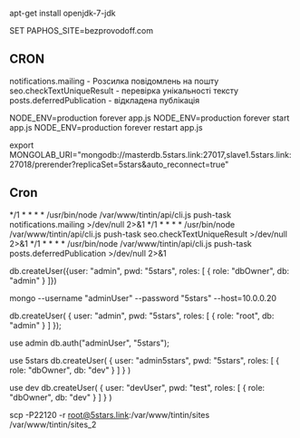 apt-get install openjdk-7-jdk


SET PAPHOS_SITE=bezprovodoff.com


## CRON

notifications.mailing - Розсилка повідомлень на пошту
seo.checkTextUniqueResult - перевірка унікальності тексту
posts.deferredPublication - відкладена публікація

NODE_ENV=production forever app.js
NODE_ENV=production forever start app.js
NODE_ENV=production forever restart app.js

export MONGOLAB_URI="mongodb://masterdb.5stars.link:27017,slave1.5stars.link:27018/prerender?replicaSet=5stars&auto_reconnect=true"

## Cron

*/1 * * * * /usr/bin/node /var/www/tintin/api/cli.js push-task notifications.mailing >/dev/null 2>&1
*/1 * * * * /usr/bin/node /var/www/tintin/api/cli.js push-task seo.checkTextUniqueResult >/dev/null 2>&1
*/1 * * * * /usr/bin/node /var/www/tintin/api/cli.js push-task posts.deferredPublication >/dev/null 2>&1

db.createUser({user: "admin", pwd: "5stars", roles: [ { role: "dbOwner", db: "admin" } ]})

mongo --username "adminUser" --password "5stars"  --host=10.0.0.20

db.createUser( {
    user: "admin",
    pwd: "5stars",
    roles: [ { role: "root", db: "admin" } ]
  });

use admin
db.auth("adminUser", "5stars");

use 5stars
db.createUser(
  {
    user: "admin5stars",
    pwd: "5stars",
    roles:
    [
      {
        role: "dbOwner",
        db: "dev"
      }
    ]
  }
)

use dev
db.createUser(
  {
    user: "devUser",
    pwd: "test",
    roles:
    [
      {
        role: "dbOwner",
        db: "dev"
      }
    ]
  }
)

scp -P22120 -r root@5stars.link:/var/www/tintin/sites /var/www/tintin/sites_2